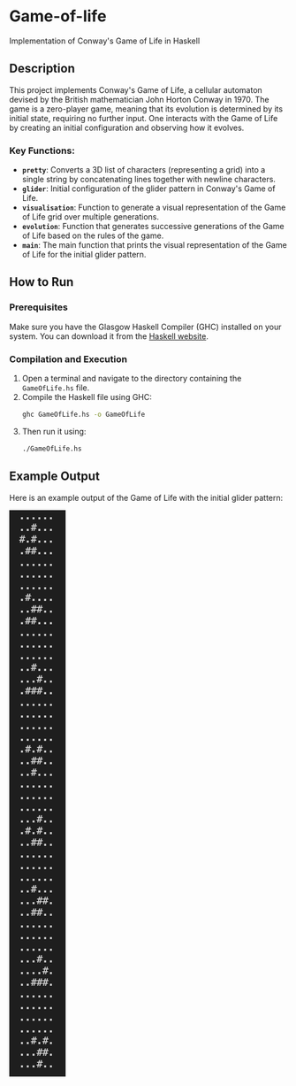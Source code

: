 # Game-of-life
Implementation of Conway's Game of Life in Haskell

## Description
This project implements Conway's Game of Life, a cellular automaton devised by the British mathematician John Horton Conway in 1970. The game is a zero-player game, meaning that its evolution is determined by its initial state, requiring no further input. One interacts with the Game of Life by creating an initial configuration and observing how it evolves.

### Key Functions:
- **`pretty`**: Converts a 3D list of characters (representing a grid) into a single string by concatenating lines together with newline characters.
- **`glider`**: Initial configuration of the glider pattern in Conway's Game of Life.
- **`visualisation`**: Function to generate a visual representation of the Game of Life grid over multiple generations.
- **`evolution`**: Function that generates successive generations of the Game of Life based on the rules of the game.
- **`main`**: The main function that prints the visual representation of the Game of Life for the initial glider pattern.

## How to Run

### Prerequisites
Make sure you have the Glasgow Haskell Compiler (GHC) installed on your system. You can download it from the [Haskell website](https://www.haskell.org/downloads/).

### Compilation and Execution
1. Open a terminal and navigate to the directory containing the `GameOfLife.hs` file.
2. Compile the Haskell file using GHC:
   ```bash
   ghc GameOfLife.hs -o GameOfLife
   ```
3. Then run it using:
   ```bash
   ./GameOfLife.hs
   ```
   
## Example Output
Here is an example output of the Game of Life with the initial glider pattern:

![Game of Life Output](./output.png)
